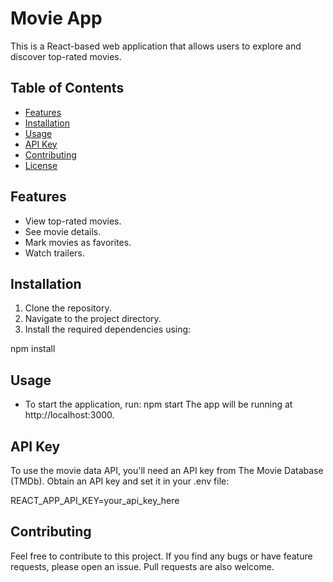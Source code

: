 # Movie App

This is a React-based web application that allows users to explore and discover top-rated movies.

## Table of Contents

- [Features](#features)
- [Installation](#installation)
- [Usage](#usage)
- [API Key](#api-key)
- [Contributing](#contributing)
- [License](#license)

## Features

- View top-rated movies.
- See movie details.
- Mark movies as favorites.
- Watch trailers.

## Installation

1. Clone the repository.
2. Navigate to the project directory.
3. Install the required dependencies using:


npm install
## Usage
- To start the application, run:
npm start
The app will be running at http://localhost:3000.

 ## API Key
To use the movie data API, you'll need an API key from The Movie Database (TMDb). Obtain an API key and set it in your .env file:

REACT_APP_API_KEY=your_api_key_here

## Contributing
Feel free to contribute to this project. If you find any bugs or have feature requests, please open an issue. Pull requests are also welcome.




